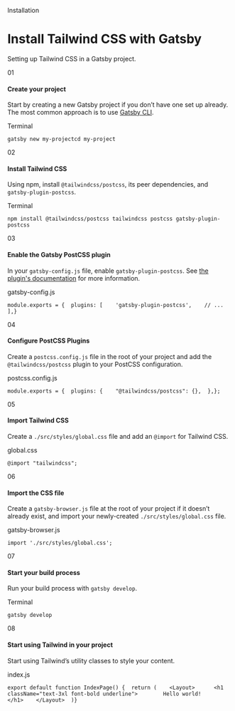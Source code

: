 Installation

# Install Tailwind CSS with Gatsby

Setting up Tailwind CSS in a Gatsby project.

01

#### Create your project

Start by creating a new Gatsby project if you don’t have one set up already. The most common approach is to use [Gatsby CLI](https://www.gatsbyjs.com/docs/reference/gatsby-cli/#how-to-use-gatsby-cli).

Terminal

```
gatsby new my-projectcd my-project
```

02

#### Install Tailwind CSS

Using npm, install `@tailwindcss/postcss`, its peer dependencies, and `gatsby-plugin-postcss`.

Terminal

```
npm install @tailwindcss/postcss tailwindcss postcss gatsby-plugin-postcss
```

03

#### Enable the Gatsby PostCSS plugin

In your `gatsby-config.js` file, enable `gatsby-plugin-postcss`. See [the plugin's documentation](https://www.gatsbyjs.com/plugins/gatsby-plugin-postcss/) for more information.

gatsby-config.js

```
module.exports = {  plugins: [    'gatsby-plugin-postcss',    // ...  ],}
```

04

#### Configure PostCSS Plugins

Create a `postcss.config.js` file in the root of your project and add the `@tailwindcss/postcss` plugin to your PostCSS configuration.

postcss.config.js

```
module.exports = {  plugins: {    "@tailwindcss/postcss": {},  },};
```

05

#### Import Tailwind CSS

Create a `./src/styles/global.css` file and add an `@import` for Tailwind CSS.

global.css

```
@import "tailwindcss";
```

06

#### Import the CSS file

Create a `gatsby-browser.js` file at the root of your project if it doesn’t already exist, and import your newly-created `./src/styles/global.css` file.

gatsby-browser.js

```
import './src/styles/global.css';
```

07

#### Start your build process

Run your build process with `gatsby develop`.

Terminal

```
gatsby develop
```

08

#### Start using Tailwind in your project

Start using Tailwind’s utility classes to style your content.

index.js

```
export default function IndexPage() {  return (    <Layout>      <h1 className="text-3xl font-bold underline">        Hello world!      </h1>    </Layout>  )}
```
